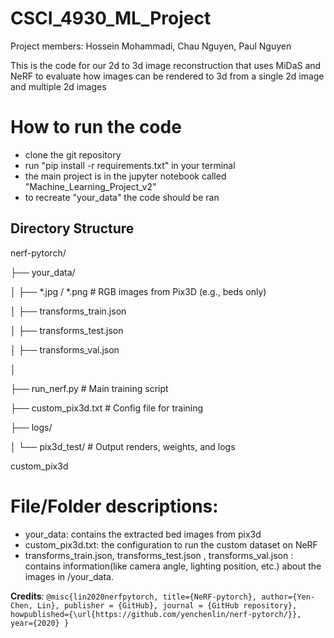 # CSCI_4930_ML_Project

Project members: Hossein Mohammadi, Chau Nguyen, Paul Nguyen

This is the code for our 2d to 3d image reconstruction that uses MiDaS and NeRF to evaluate how images can be rendered to 3d from a single 2d image and multiple 2d images


# How to run the code
- clone the git repository
- run "pip install -r requirements.txt" in your terminal
- the main project is in the jupyter notebook called "Machine_Learning_Project_v2"
- to recreate "your_data" the code should be ran

## Directory Structure
nerf-pytorch/

├── your_data/

│ ├── *.jpg / *.png # RGB images from Pix3D (e.g., beds only)

│ ├── transforms_train.json

│ ├── transforms_test.json

│ ├── transforms_val.json

│

├── run_nerf.py # Main training script

├── custom_pix3d.txt # Config file for training

├── logs/

│ └── pix3d_test/ # Output renders, weights, and logs

custom_pix3d

# File/Folder descriptions:
- your_data: contains the extracted bed images from pix3d
- custom_pix3d.txt: the configuration to run the custom dataset on NeRF
- transforms_train.json, transforms_test.json , transforms_val.json : contains information(like camera angle, lighting position, etc.) about the images in /your_data.

**Credits**:
`
@misc{lin2020nerfpytorch,
  title={NeRF-pytorch},
  author={Yen-Chen, Lin},
  publisher = {GitHub},
  journal = {GitHub repository},
  howpublished={\url{https://github.com/yenchenlin/nerf-pytorch/}},
  year={2020}
}
`

